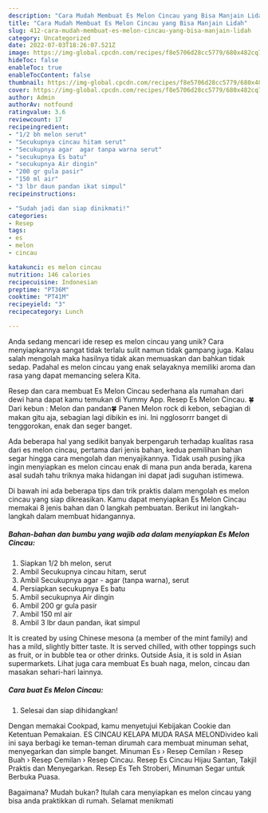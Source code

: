 ```yaml
---
description: "Cara Mudah Membuat Es Melon Cincau yang Bisa Manjain Lidah"
title: "Cara Mudah Membuat Es Melon Cincau yang Bisa Manjain Lidah"
slug: 412-cara-mudah-membuat-es-melon-cincau-yang-bisa-manjain-lidah
category: Uncategorized
date: 2022-07-03T18:26:07.521Z
image: https://img-global.cpcdn.com/recipes/f8e5706d28cc5779/680x482cq70/es-melon-cincau-foto-resep-utama.jpg
hideToc: false
enableToc: true
enableTocContent: false
thumbnail: https://img-global.cpcdn.com/recipes/f8e5706d28cc5779/680x482cq70/es-melon-cincau-foto-resep-utama.jpg
cover: https://img-global.cpcdn.com/recipes/f8e5706d28cc5779/680x482cq70/es-melon-cincau-foto-resep-utama.jpg
author: Admin
authorAv: notfound
ratingvalue: 3.6
reviewcount: 17
recipeingredient:
- "1/2 bh melon serut"
- "Secukupnya cincau hitam serut"
- "Secukupnya agar  agar tanpa warna serut"
- "secukupnya Es batu"
- "secukupnya Air dingin"
- "200 gr gula pasir"
- "150 ml air"
- "3 lbr daun pandan ikat simpul"
recipeinstructions:

- "Sudah jadi dan siap dinikmati!"
categories:
- Resep
tags:
- es
- melon
- cincau

katakunci: es melon cincau 
nutrition: 146 calories
recipecuisine: Indonesian
preptime: "PT36M"
cooktime: "PT41M"
recipeyield: "3"
recipecategory: Lunch

---
```





Anda sedang mencari ide resep es melon cincau yang unik? Cara menyiapkannya sangat tidak terlalu sulit namun tidak gampang juga. Kalau salah mengolah maka hasilnya tidak akan memuaskan dan bahkan tidak sedap. Padahal es melon cincau yang enak selayaknya memiliki aroma dan rasa yang dapat memancing selera Kita.





Resep dan cara membuat Es Melon Cincau sederhana ala rumahan dari dewi hana dapat kamu temukan di Yummy App. Resep Es Melon Cincau. 🍀Dari kebun : Melon dan pandan🍀 Panen Melon rock di kebon, sebagian di makan gitu aja, sebagian lagi dibikin es ini. Ini ngglosorrr banget di tenggorokan, enak dan seger banget.

Ada beberapa hal yang sedikit banyak berpengaruh terhadap kualitas rasa dari es melon cincau, pertama dari jenis bahan, kedua pemilihan bahan segar hingga cara mengolah dan menyajikannya. Tidak usah pusing jika ingin menyiapkan es melon cincau enak di mana pun anda berada, karena asal sudah tahu triknya maka hidangan ini dapat jadi suguhan istimewa.






Di bawah ini ada beberapa tips dan trik praktis dalam mengolah es melon cincau yang siap dikreasikan. Kamu dapat menyiapkan Es Melon Cincau memakai 8 jenis bahan dan 0 langkah pembuatan. Berikut ini langkah-langkah dalam membuat hidangannya.

<!--inarticleads1-->

##### Bahan-bahan dan bumbu yang wajib ada dalam menyiapkan Es Melon Cincau:

1. Siapkan 1/2 bh melon, serut
1. Ambil Secukupnya cincau hitam, serut
1. Ambil Secukupnya agar - agar (tanpa warna), serut
1. Persiapkan secukupnya Es batu
1. Ambil secukupnya Air dingin
1. Ambil 200 gr gula pasir
1. Ambil 150 ml air
1. Ambil 3 lbr daun pandan, ikat simpul


It is created by using Chinese mesona (a member of the mint family) and has a mild, slightly bitter taste. It is served chilled, with other toppings such as fruit, or in bubble tea or other drinks. Outside Asia, it is sold in Asian supermarkets. Lihat juga cara membuat Es buah naga, melon, cincau dan masakan sehari-hari lainnya. 

<!--inarticleads2-->

##### Cara buat Es Melon Cincau:


1. Selesai dan siap dihidangkan!

Dengan memakai Cookpad, kamu menyetujui Kebijakan Cookie dan Ketentuan Pemakaian. ES CINCAU KELAPA MUDA RASA MELONDivideo kali ini saya berbagi ke teman-teman dirumah cara membuat minuman sehat, menyegarkan dan simple banget. Minuman Es › Resep Cemilan › Resep Buah › Resep Cemilan › Resep Cincau. Resep Es Cincau Hijau Santan, Takjil Praktis dan Menyegarkan. Resep Es Teh Stroberi, Minuman Segar untuk Berbuka Puasa. 

Bagaimana? Mudah bukan? Itulah cara menyiapkan es melon cincau yang bisa anda praktikkan di rumah. Selamat menikmati
